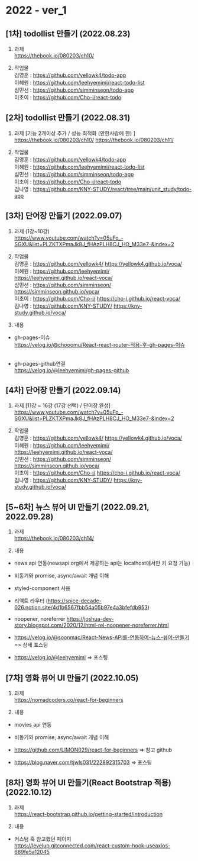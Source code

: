 # 2022 - ver_1

## [1차] todollist 만들기 (2022.08.23)
1. 과제 <br>
https://thebook.io/080203/ch10/<br>

2. 작업물<br>
김영훈 : https://github.com/yellowk4/todo-app <br>
이혜원 : https://github.com/leehyemimi/react-todo-list <br>
심민선 : https://github.com/simminseon/todo-app <br>
이초이 : https://github.com/Cho-i/react-todo<br>


## [2차] todollist 만들기 (2022.08.31)
1. 과제 [기능 2개이상 추가 / 성능 최적화 (안한사람에 한) ] <br>
https://thebook.io/080203/ch10/ https://thebook.io/080203/ch11/

2. 작업물<br>
김영훈 : https://github.com/yellowk4/todo-app <br>
이혜원 : https://github.com/leehyemimi/react-todo-list <br>
심민선 : https://github.com/simminseon/todo-app <br>
이초이 : https://github.com/Cho-i/react-todo <br>
김나영 : https://github.com/KNY-STUDY/react/tree/main/unit_study/todo-app


## [3차] 단어장 만들기 (2022.09.07)
1. 과제 (1강~10강)<br>
 https://www.youtube.com/watch?v=05uFo_-SGXU&list=PLZKTXPmaJk8J_fHAzPLH8CJ_HO_M33e7-&index=2<br>

2. 작업물<br>
김영훈 : https://github.com/yellowk4/ https://yellowk4.github.io/voca/ <br>
이혜원 : https://github.com/leehyemimi/ https://leehyemimi.github.io/react-voca/ <br>
심민선 : https://github.com/simminseon/ https://simminseon.github.io/voca/ <br>
이초이 : https://github.com/Cho-i/ https://cho-i.github.io/react-voca/<br>
김나영 : https://github.com/KNY-STUDY/ https://kny-study.github.io/voca/<br>
 
2. 내용 <br>
- gh-pages-이슈<br>
https://velog.io/@chooomu/React-react-router-적용-후-gh-pages-이슈<br><br>

- gh-pages-github연결<br>
https://velog.io/@leehyemimi/gh-pages-github<br>


## [4차] 단어장 만들기 (2022.09.14)
1. 과제 [11강 ~ 16강 (17강 선택) / 단어장 완성] <br>
https://www.youtube.com/watch?v=05uFo_-SGXU&list=PLZKTXPmaJk8J_fHAzPLH8CJ_HO_M33e7-&index=2<br>


2. 작업물<br>
김영훈 : https://github.com/yellowk4/ https://yellowk4.github.io/voca/ <br>
이혜원 : https://github.com/leehyemimi/ https://leehyemimi.github.io/react-voca/ <br>
심민선 : https://github.com/simminseon/ https://simminseon.github.io/voca/ <br>
이초이 : https://github.com/Cho-i/ https://cho-i.github.io/react-voca/<br>
김나영 : https://github.com/KNY-STUDY/ https://kny-study.github.io/voca/<br>


## [5~6차] 뉴스 뷰어 UI 만들기  (2022.09.21, 2022.09.28)
1. 과제 <br>
 https://thebook.io/080203/ch14/  <br>
 
 
2. 내용 <br>
- news api 연동(newsapi.org에서 제공하는 api는 localhost에서만 키 요청 가능) <br> 

- 비동기와 promise, async/await 개념 이해  <br>

- styled-component 사용 <br>

- 리액트 라우터 (https://spice-decade-026.notion.site/4d1b6567fbb54a05b97e4a3bfefdb953)  <br>

- noopener, noreferrer https://joshua-dev-story.blogspot.com/2020/12/html-rel-noopener-noreferrer.html <br>

- https://velog.io/@soonmac/React-News-API를-연동하여-뉴스-뷰어-만들기 => 상세 포스팅 <br>

- https://velog.io/@leehyemimi  => 포스팅


## [7차] 영화 뷰어 UI 만들기 (2022.10.05)

1. 과제<br>
https://nomadcoders.co/react-for-beginners

2. 내용<br>

- movies api 연동<br>

- 비동기와 promise, async/await 개념 이해 <br>

- https://github.com/LIMON029/react-for-beginners => 참고 github<br>

- https://blog.naver.com/tjwls031/222892315703  => 포스팅


## [8차] 영화 뷰어 UI 만들기(React Bootstrap 적용) (2022.10.12)
1. 과제<br>
https://react-bootstrap.github.io/getting-started/introduction

2. 내용<br>

- 커스텀 훅 참고했던 페이지<br>
https://levelup.gitconnected.com/react-custom-hook-useaxios-689fe5a12045
